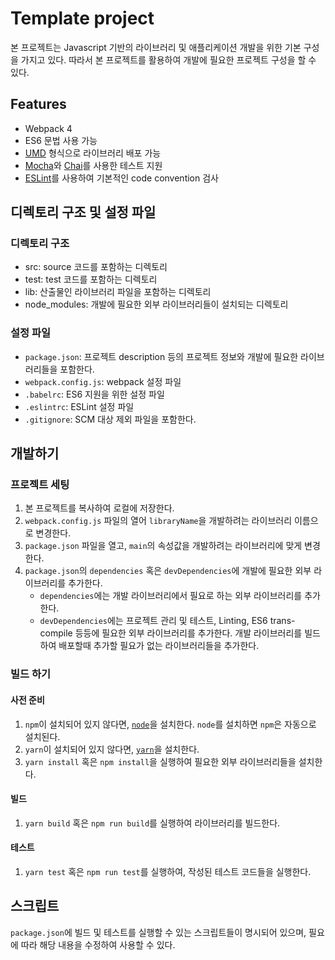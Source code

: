 # Template project
본 프로젝트는 Javascript 기반의 라이브러리 및 애플리케이션 개발을 위한 기본 구성을 가지고 있다. 따라서 본 프로젝트를 활용하여 개발에 필요한 프로젝트 구성을 할 수 있다.

## Features
* Webpack 4
* ES6 문법 사용 가능
* [UMD](https://github.com/umdjs/umd) 형식으로 라이브러리 배포 가능
* [Mocha](http://mochajs.org/)와 [Chai](http://chaijs.com/)를 사용한 테스트 지원
* [ESLint](http://eslint.org/)를 사용하여 기본적인 code convention 검사

## 디렉토리 구조 및 설정 파일
### 디렉토리 구조
* src: source 코드를 포함하는 디렉토리
* test: test 코드를 포함하는 디렉토리
* lib: 산출물인 라이브러리 파일을 포함하는 디렉토리
* node_modules: 개발에 필요한 외부 라이브러리들이 설치되는 디렉토리

### 설정 파일
* `package.json`: 프로젝트 description 등의 프로젝트 정보와 개발에 필요한 라이브러리들을 포함한다.
* `webpack.config.js`: webpack 설정 파일
* `.babelrc`: ES6 지원을 위한 설정 파일
* `.eslintrc`: ESLint 설정 파일
* `.gitignore`: SCM 대상 제외 파일을 포함한다.

## 개발하기
### 프로젝트 세팅
1. 본 프로젝트를 복사하여 로컬에 저장한다.
2. `webpack.config.js` 파일의 열어 `libraryName`을 개발하려는 라이브러리 이름으로 변경한다.
3. `package.json` 파일을 열고, `main`의 속성값을 개발하려는 라이브러리에 맞게 변경한다.
4. `package.json`의 `dependencies` 혹은 `devDependencies`에 개발에 필요한 외부 라이브러리를 추가한다.
    * `dependencies`에는 개발 라이브러리에서 필요로 하는 외부 라이브러리를 추가한다.
    * `devDependencies`에는 프로젝트 관리 및 테스트, Linting, ES6 trans-compile 등등에 필요한 외부 라이브러리를 추가한다. 개발 라이브러리를 빌드하여 배포할때 추가할 필요가 없는 라이브러리들을 추가한다.

### 빌드 하기
#### 사전 준비
1. `npm`이 설치되어 있지 않다면, [`node`](https://nodejs.org/ko/download/)을 설치한다. `node`를 설치하면 `npm`은 자동으로 설치된다.
2. `yarn`이 설치되어 있지 않다면, [`yarn`](https://yarnpkg.com/lang/en/docs/install/#mac-stable)을 설치한다.
3. `yarn install` 혹은 `npm install`을 실행하여 필요한 외부 라이브러리들을 설치한다.

#### 빌드
1. `yarn build` 혹은 `npm run build`를 실행하여 라이브러리를 빌드한다.

#### 테스트
1. `yarn test` 혹은 `npm run test`를 실행하여, 작성된 테스트 코드들을 실행한다.

## 스크립트
`package.json`에 빌드 및 테스트를 실행할 수 있는 스크립트들이 명시되어 있으며, 필요에 따라 해당 내용을 수정하여 사용할 수 있다.

